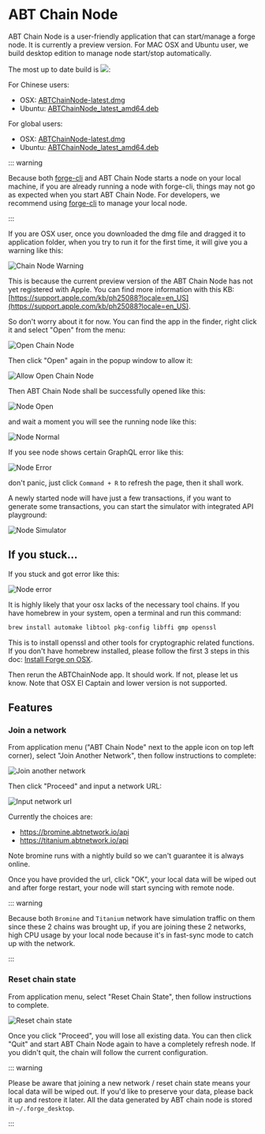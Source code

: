 # ABT Chain Node

ABT Chain Node is a user-friendly application that can start/manage a forge node. It is currently a preview version. For MAC OSX and Ubuntu user, we build desktop edition to manage node start/stop automatically.

The most up to date build is ![](https://img.shields.io/badge/dynamic/json.svg?color=red&label=forge&query=%24.latest&url=http%3A%2F%2Freleases.arcblock.io%2Fforge%2Flatest.json):

For Chinese users:

* OSX: [ABTChainNode-latest.dmg](http://arcblock.oss-cn-beijing.aliyuncs.com/forge/latest/ABTChainNode.dmg)
* Ubuntu: [ABTChainNode_latest_amd64.deb](http://arcblock.oss-cn-beijing.aliyuncs.com/forge/latest/ABTChainNode.deb)

For global users:

* OSX: [ABTChainNode-latest.dmg](http://releases.arcblock.io/forge/latest/ABTChainNode.dmg)
* Ubuntu: [ABTChainNode_latest_amd64.deb](http://releases.arcblock.io/forge/latest/ABTChainNode.deb)

::: warning

Because both [forge-cli](./forge_cli.md) and ABT Chain Node starts a node on your local machine, if you are already running a node with forge-cli, things may not go as expected when you start ABT Chain Node. For developers, we recommend using [forge-cli](./forge_cli.md) to manage your local node.

:::

If you are OSX user, once you downloaded the dmg file and dragged it to application folder, when you try to run it for the first time, it will give you a warning like this:

![Chain Node Warning](../assets/images/chain_node_warning.png)

This is because the current preview version of the ABT Chain Node has not yet registered with Apple. You can find more information with this KB: [https://support.apple.com/kb/ph25088?locale=en_US](https://support.apple.com/kb/ph25088?locale=en_US).

So don't worry about it for now. You can find the app in the finder, right click it and select "Open" from the menu:

![Open Chain Node](../assets/images/open_chain_node.png)

Then click "Open" again in the popup window to allow it:

![Allow Open Chain Node](../assets/images/allow_open.png)

Then ABT Chain Node shall be successfully opened like this:

![Node Open](../assets/images/node_start_up.jpg)

 and wait a moment you will see the running node like this:

![Node Normal](../assets/images/node_normal.jpg)

If you see node shows certain GraphQL error like this:

![Node Error](../assets/images/node_error.jpg)

don't panic, just click `Command + R` to refresh the page, then it shall work.

A newly started node will have just a few transactions, if you want to generate some transactions, you can start the simulator with integrated API playground:

![Node Simulator](../assets/images/node_simulator.jpg)

## If you stuck...

If you stuck and got error like this:

![Node error](../assets/images/chain_node_error.jpg)

It is highly likely that your osx lacks of the necessary tool chains. If you have homebrew in your system, open a terminal and run this command:

```bash
brew install automake libtool pkg-config libffi gmp openssl
```

This is to install openssl and other tools for cryptographic related functions. If you don't have homebrew installed, please follow the first 3 steps in this doc: [Install Forge on OSX](../install/macos.html).

Then rerun the ABTChainNode app. It should work. If not, please let us know. Note that OSX El Captain and lower version is not supported.


## Features

### Join a network

From application menu ("ABT Chain Node" next to the apple icon on top left corner), select "Join Another Network", then follow instructions to complete:

![Join another network](../assets/images/join_network.jpg)

Then click "Proceed" and input a network URL:

![Input network url](../assets/images/input_network_url.jpg)

Currently the choices are:

* https://bromine.abtnetwork.io/api
* https://titanium.abtnetwork.io/api

Note bromine runs with a nightly build so we can't guarantee it is always online.

Once you have provided the url, click "OK", your local data will be wiped out and after forge restart, your node will start syncing with remote node.

::: warning

Because both `Bromine` and `Titanium` network have simulation traffic on them since these 2 chains was brought up, if you are joining these 2 networks, high CPU usage by your local node because it's in fast-sync mode to catch up with the network.

:::

### Reset chain state

From application menu, select "Reset Chain State", then follow instructions to complete.

![Reset chain state](../assets/images/reset_chain_state.jpg)

Once you click "Proceed", you will lose all existing data. You can then click "Quit" and start ABT Chain Node again to have a completely refresh node. If you didn't quit, the chain will follow the current configuration.

::: warning

Please be aware that joining a new network / reset chain state means your local data will be wiped out. If you'd like to preserve your data, please back it up and restore it later. All the data generated by ABT chain node is stored in `~/.forge_desktop`.

:::
